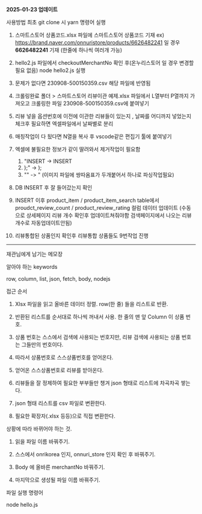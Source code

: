 **2025-01-23 업데이트**

사용방법
최초 git clone 시 yarn 명령어 실행

1. 스마트스토어 상품코드.xlsx 파일에 스마트스토어 상품코드 기재 ex) https://brand.naver.com/onnuristore/products/6626482241 일 경우 **6626482241** 기재 (한줄에 하나씩 여러개 가능)

2. hello2.js 파일에서 checkoutMerchantNo 확인 후(온누리스토어 일 경우 변경할필요 없음) node hello2.js 실행

3. 문제가 없다면 230908-500150359.csv 해당 파일에 반영됨

4. 크롤링완료 폴더 > 스마트스토어 리뷰이관 예제.xlsx 파일에서 L열부터 P열까지 가져오고 크롤링한 파일 230908-500150359.csv에 붙여넣기

5. 리뷰 넣을 옵션번호에 이전에 이관한 리뷰들이 있는지 , 날짜를 어디까지 넣었는지 체크후 필요하면 엑셀파일에서 날짜별로 분리

6. 매칭작업이 다 됬다면 N열을 복사 후 vscode같은 편집기 툴에 붙여넣기

7. 엑셀에 불필요한 정보가 같이 딸려와서 제거작업이 필요함
   1) "INSERT -> INSERT
   2) );" -> );
   3) "" -> " (이미지 파일에 쌍따옴표가 두개붙어서 하나로 파싱작업필요)

8. DB INSERT 후 잘 들어갔는지 확인

9. INSERT 이후 product_item / product_item_search table에서 proudct_review_count / product_review_rating 컬럼 데이터 업데이트 (수동으로 상세페이지 리뷰 개수 확인후 업데이트쳐줘야함 검색페이지에서 나오는 리뷰개수로 자동업데이트안됨)

10. 리뷰통합된 상품인지 확인후 리뷰통합 상품들도 9번작업 진행

-----------------------------------------------------------------------------------

재관님에게 남기는 메모장

알아야 하는 keywords

row, column, list, json, fetch, body, nodejs

접근 순서

1. Xlsx 파일을 읽고 올바른 데이터 정렬. row(한 줄) 들을 리스트로 반환.

2. 반환된 리스트를 순서대로 하나씩 꺼내서 사용. 한 줄의 맨 앞 Column 이 상품 번호.

3. 상품 번호는 스스에서 검색에 사용되는 번호지만, 리뷰 검색에 사용되는 상품 번호는 그들만의 번호이다.

4. 따라서 상품번호로 스스상품번호를 얻어온다.

5. 얻어온 스스상품번호로 리뷰를 받아온다.

6. 리뷰들을 잘 정제하여 필요한 부부들만 챙겨 json 형태로 리스트에 차곡차곡 쌓는다.

7. json 형태 리스트를 csv 파일로 변환한다.

8. 필요한 확장자(.xlsx 등등)으로 직접 변환한다.


상황에 따라 바뀌어야 하는 것.

1. 읽을 파일 이름 바꿔주기.

2. 스스에서 onrikorea 인지, onnuri_store 인지 확인 후 바꿔주기.

3. Body 에 올바른 merchantNo 바꿔주기.

4. 마지막으로 생성될 파일 이름 바꿔주기.

파일 실행 명령어

node hello.js











